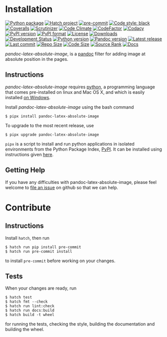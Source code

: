 Installation
============

[![Python package](https://github.com/chdemko/pandoc-latex-absolute-image/actions/workflows/python-package.yml/badge.svg?branch=develop)](https://github.com/chdemko/pandoc-latex-absolute-image/actions/workflows/python-package.yml)
[![Hatch project](https://img.shields.io/badge/%F0%9F%A5%9A-Hatch-4051b5.svg)](https://github.com/pypa/hatch)
[![pre-commit](https://img.shields.io/badge/pre--commit-enabled-brightgreen?logo=pre-commit)](https://github.com/pre-commit/pre-commit)
[![Code style: black](https://img.shields.io/badge/code%20style-black-000000.svg)](https://pypi.org/project/black/)
[![Coveralls](https://img.shields.io/coveralls/github/chdemko/pandoc-latex-absolute-image/develop.svg?logo=Codecov&logoColor=white)](https://coveralls.io/github/chdemko/pandoc-latex-absolute-image?branch=develop)
[![Scrutinizer](https://img.shields.io/scrutinizer/g/chdemko/pandoc-latex-absolute-image.svg?logo=scrutinizer)](https://scrutinizer-ci.com/g/chdemko/pandoc-latex-absolute-image/)
[![Code Climate](https://codeclimate.com/github/chdemko/pandoc-latex-absolute-image/badges/gpa.svg)](https://codeclimate.com/github/chdemko/pandoc-latex-absolute-image/)
[![CodeFactor](https://img.shields.io/codefactor/grade/github/chdemko/pandoc-latex-absolute-image/develop.svg?logo=codefactor)](https://www.codefactor.io/repository/github/chdemko/pandoc-latex-absolute-image)
[![Codacy](https://img.shields.io/codacy/grade/de425638e13b4ceab3bfad1c4557aa6c.svg?logo=codacy&logoColor=white)](https://app.codacy.com/gh/chdemko/pandoc-latex-absolute-image/dashboard)
[![PyPI version](https://img.shields.io/pypi/v/pandoc-latex-absolute-image.svg?logo=pypi&logoColor=white)](https://pypi.org/project/pandoc-latex-absolute-image/)
[![PyPI format](https://img.shields.io/pypi/format/pandoc-latex-absolute-image.svg?logo=pypi&logoColor=white)](https://pypi.org/project/pandoc-latex-absolute-image/)
[![License](https://img.shields.io/pypi/l/pandoc-latex-absolute-image.svg?logo=pypi&logoColor=white)](https://raw.githubusercontent.com/chdemko/pandoc-latex-absolute-image/develop/LICENSE)
[![Downloads](https://img.shields.io/pypi/dm/pandoc-latex-absolute-image?logo=pypi&logoColor=white)](https://pepy.tech/project/pandoc-latex-absolute-image)
[![Development Status](https://img.shields.io/pypi/status/pandoc-latex-absolute-image.svg?logo=pypi&logoColor=white)](https://pypi.org/project/pandoc-numbering/)
[![Python version](https://img.shields.io/pypi/pyversions/pandoc-latex-absolute-image.svg?logo=Python&logoColor=white)](https://pypi.org/project/pandoc-latex-absolute-image/)
[![Pandoc version](https://img.shields.io/badge/pandoc-3.0%20|%203.1%20|%203.2%20|%203.3%20|%203.4%20|%203.5-blue.svg?logo=markdown)](https://pandoc.org/)
[![Latest release](https://img.shields.io/github/release-date/chdemko/pandoc-latex-absolute-image.svg?logo=github)](https://github.com/chdemko/pandoc-latex-absolute-image/releases)
[![Last commit](https://img.shields.io/github/last-commit/chdemko/pandoc-latex-absolute-image/develop?logo=github)](https://github.com/chdemko/pandoc-latex-absolute-image/commit/develop/)
[![Repo Size](https://img.shields.io/github/repo-size/chdemko/pandoc-latex-absolute-image.svg?logo=github)](http://pandoc-latex-absolute-image.readthedocs.io/en/latest/)
[![Code Size](https://img.shields.io/github/languages/code-size/chdemko/pandoc-latex-absolute-image.svg?logo=github)](http://pandoc-latex-absolute-image.readthedocs.io/en/latest/)
[![Source Rank](https://img.shields.io/librariesio/sourcerank/pypi/pandoc-latex-absolute-image.svg?logo=libraries.io&logoColor=white)](https://libraries.io/pypi/pandoc-latex-absolute-image)
[![Docs](https://img.shields.io/readthedocs/pandoc-latex-absolute-image.svg?logo=read-the-docs&logoColor=white)](http://pandoc-latex-absolute-image.readthedocs.io/en/latest/)

*pandoc-latex-absolute-image*,
is a [pandoc] filter for adding image at absolute position in the pages.

[pandoc]: http://pandoc.org/

Instructions
------------

*pandoc-latex-absolute-image* requires [python],
a programming language that comes pre-installed on linux and Mac OS X,
and which is easily installed [on Windows].

Install *pandoc-latex-absolute-image* using the bash command

~~~shell-session
$ pipx install pandoc-latex-absolute-image
~~~

To upgrade to the most recent release, use

~~~shell-session
$ pipx upgrade pandoc-latex-absolute-image
~~~

`pipx` is a script to install and run python applications in isolated
environments from the Python Package Index, [PyPI]. It can be installed
using instructions given [here](https://pipx.pypa.io/stable/).

[python]: https://www.python.org
[on Windows]: https://www.python.org/downloads/windows
[PyPI]: https://pypi.org


Getting Help
------------

If you have any difficulties with pandoc-latex-absolute-image,
please feel welcome to [file an issue] on github so that we can help.

[file an issue]: https://github.com/chdemko/pandoc-latex-absolute-image/issues

Contribute
==========

Instructions
------------

Install `hatch`, then run

~~~shell-session
$ hatch run pip install pre-commit
$ hatch run pre-commit install
~~~

to install `pre-commit` before working on your changes.

Tests
-----

When your changes are ready, run

~~~shell-session
$ hatch test
$ hatch fmt --check
$ hatch run lint:check
$ hatch run docs:build
$ hatch build -t wheel
~~~

for running the tests, checking the style, building the documentation
and building the wheel.
